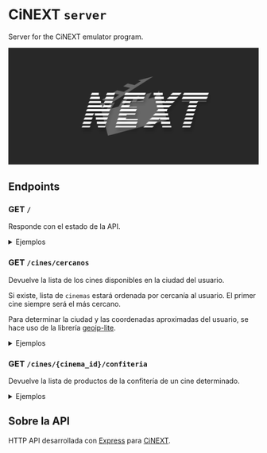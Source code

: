 # CiNEXT `server`

Server for the CiNEXT emulator program.

<img src="https://raw.githubusercontent.com/GNUfamilia-fisi/CiNEXT/main/media/CiNEXT%20logo.png"/>

## Endpoints

### GET `/`

Responde con el estado de la API.

<details>
    <summary>Ejemplos</summary>

Ejemplo de respuesta exitosa:

```json
{
    "status": "OK",
    "code": 200,
    "error": null
}
```

</details>

### GET `/cines/cercanos`

Devuelve la lista de los cines disponibles en la ciudad del usuario.

Si existe, lista de `cinemas` estará ordenada por cercanía al usuario.
El primer cine siempre será el más cercano.

Para determinar la ciudad y las coordenadas aproximadas del usuario, se hace
uso de la librería [geoip-lite](https://www.npmjs.com/package/geoip-lite).

<details>
  <summary>Ejemplos</summary>

Ejemplo de respuesta exitosa:

```jsonc
{
    "city": "Lima",
    "cinemas": [
        {
            "cinema_id": "2705",
            "name": "Cinemark Gamarra",
            "city": "Lima"
        },
        // ...
    ],
    "nearest_id": "2705",
    "code": 200,
    "error": null
}
```

Cuando no hay cines disponibles en la ciudad del usuario, devuelve:

```json
{
    "city": "<nombre_de_la_ciudad_muy_muy_lejana>",
    "cinemas": [],
    "nearest_id": null,
    "code": 404,
    "error": "No hay cines disponibles en tu ciudad"
}
```

Cuando no se puede determinar la ubicación del usuario, devuelve:

```json
{
    "city": null,
    "cinemas": [],
    "nearest_id": null,
    "code": 500,
    "error": "No se pudo determinar la ubicación"
}
```

En caso de errores internos, devuelve:

```json
{
    "city": null,
    "cinemas": [],
    "nearest_id": null,
    "code": 503,
    "error": "Error al cargar los cines"
}
```

En cualquiera de estos casos, se recomienda usar el endpoint `/cines` para
obtener la lista completa de cines disponibles.

</details>

### GET `/cines/{cinema_id}/confiteria`

Devuelve la lista de productos de la confitería de un cine determinado.

<details>
    <summary>Ejemplos</summary>

Ejemplo de respuesta exitosa:

```json
{
    "confiteria": [
        {
            "item_id": "528",
            "name": "*COMBO TRIO CMK SAL",
            "description": "3 Canchitas medianas saladas + 3 Gaseosas medianas",
            "priceInCents": 7100
        },
        {
            "item_id": "529",
            "name": "*COMBO DUO CMK SAL",
            "description": "2 Canchitas grandes saladas + 2 Gaseosas grandes",
            "priceInCents": 5600
        },
    ],
    "code": 200,
    "error": null
}
```

Si el `cinema_id` proporcionado no pertenece a ningún cine, devuelve:

```json
{
    "confiteria": [],
    "code": 404,
    "error": "Cine no encontrado"
}
```

</details>

## Sobre la API

HTTP API desarrollada con [Express](https://expressjs.com/) para
[CiNEXT](https://nodejs.org/).
